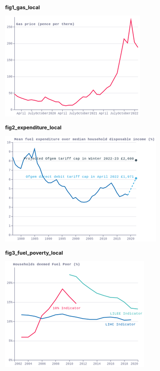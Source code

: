 ### fig1_gas_local
!["fig1_gas_local"](visualisation/fig1_gas_local.png "fig1_gas_local")

### fig2_expenditure_local
!["fig2_expenditure_local"](visualisation/fig2_expenditure_local.png "fig2_expenditure_local")

### fig3_fuel_poverty_local
!["fig3_fuel_poverty_local"](visualisation/fig3_fuel_poverty_local.png "fig3_fuel_poverty_local")

